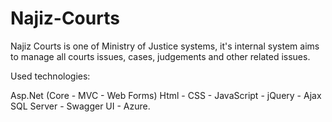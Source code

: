 # Najiz-Courts
Najiz Courts is one of Ministry of Justice systems, it's internal system aims to manage all courts issues, cases, judgements and other related issues.

Used technologies:

Asp.Net (Core - MVC - Web Forms)
Html - CSS - JavaScript - jQuery - Ajax
SQL Server - Swagger UI - Azure.

